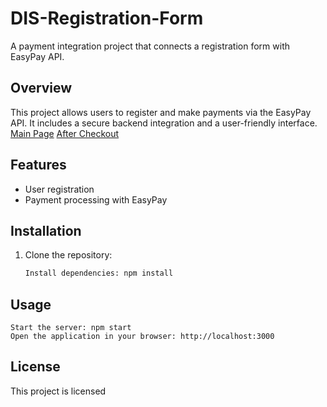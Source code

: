 # DIS-Registration-Form

A payment integration project that connects a registration form with EasyPay API.

## Overview
This project allows users to register and make payments via the EasyPay API. It includes a secure backend integration and a user-friendly interface.
[Main Page](public/index.html)
[After Checkout](public/aftercheckout.html)

## Features
- User registration
- Payment processing with EasyPay

## Installation
1. Clone the repository:
   ```bash
   Install dependencies: npm install

## Usage
    Start the server: npm start
    Open the application in your browser: http://localhost:3000

## License
This project is licensed

